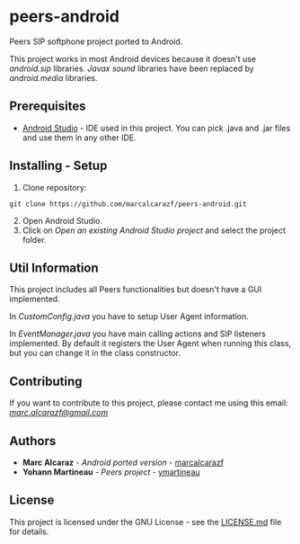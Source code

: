 # peers-android
Peers SIP softphone project ported to Android.

This project works in most Android devices because it doesn't use *android.sip* libraries. *Javax sound* libraries have been replaced by *android.media* libraries.

## Prerequisites
* [Android Studio](https://developer.android.com/studio) - IDE used in this project. You can pick .java and .jar files and use them in any other IDE.

## Installing - Setup
1. Clone repository:
```
git clone https://github.com/marcalcarazf/peers-android.git
```
2. Open Android Studio.
3. Click on *Open an existing Android Studio project* and select the project folder.

## Util Information 
This project includes all Peers functionalities but doesn't have a GUI implemented.

In *CustomConfig.java* you have to setup User Agent information.

In *EventManager.java* you have main calling actions and SIP listeners implemented. By default it registers the User Agent when running this class, but you can change it in the class constructor.

## Contributing
If you want to contribute to this project, please contact me using this email: *marc.alcarazf@gmail.com*

## Authors
* **Marc Alcaraz** - *Android ported version* - [marcalcarazf](https://github.com/marcalcarazf/)
* **Yohann Martineau** - *Peers project* - [ymartineau](https://github.com/ymartineau/)

## License
This project is licensed under the GNU License - see the [LICENSE.md](LICENSE.md) file for details.

